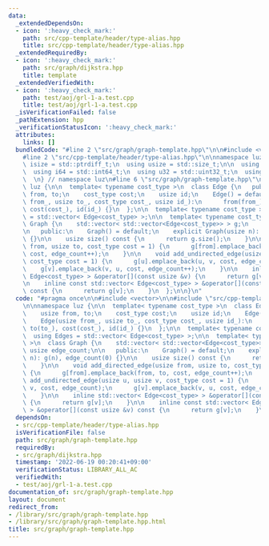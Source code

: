 ```yaml
---
data:
  _extendedDependsOn:
  - icon: ':heavy_check_mark:'
    path: src/cpp-template/header/type-alias.hpp
    title: src/cpp-template/header/type-alias.hpp
  _extendedRequiredBy:
  - icon: ':heavy_check_mark:'
    path: src/graph/dijkstra.hpp
    title: template
  _extendedVerifiedWith:
  - icon: ':heavy_check_mark:'
    path: test/aoj/grl-1-a.test.cpp
    title: test/aoj/grl-1-a.test.cpp
  _isVerificationFailed: false
  _pathExtension: hpp
  _verificationStatusIcon: ':heavy_check_mark:'
  attributes:
    links: []
  bundledCode: "#line 2 \"src/graph/graph-template.hpp\"\n\n#include <vector>\n\n\
    #line 2 \"src/cpp-template/header/type-alias.hpp\"\n\nnamespace luz {\n\n  using\
    \ isize = std::ptrdiff_t;\n  using usize = std::size_t;\n\n  using i32 = std::int32_t;\n\
    \  using i64 = std::int64_t;\n  using u32 = std::uint32_t;\n  using u64 = std::uint64_t;\n\
    \  \n} // namespace luz\n#line 6 \"src/graph/graph-template.hpp\"\n\nnamespace\
    \ luz {\n\n  template< typename cost_type >\n  class Edge {\n   public:\n    usize\
    \ from, to;\n    cost_type cost;\n    usize id;\n    Edge() = default;\n    Edge(usize\
    \ from_, usize to_, cost_type cost_, usize id_):\n      from(from_), to(to_),\
    \ cost(cost_), id(id_) {}\n  };\n\n  template< typename cost_type >\n  using Edges\
    \ = std::vector< Edge<cost_type> >;\n\n  template< typename cost_type >\n  class\
    \ Graph {\n    std::vector< std::vector<Edge<cost_type>> > g;\n    usize edge_count;\n\
    \n   public:\n    Graph() = default;\n    explicit Graph(usize n): g(n), edge_count(0)\
    \ {}\n\n    usize size() const {\n      return g.size();\n    }\n\n    void add_directed_edge(usize\
    \ from, usize to, cost_type cost = 1) {\n      g[from].emplace_back(from, to,\
    \ cost, edge_count++);\n    }\n\n    void add_undirected_edge(usize u, usize v,\
    \ cost_type cost = 1) {\n      g[u].emplace_back(u, v, cost, edge_count);\n  \
    \    g[v].emplace_back(v, u, cost, edge_count++);\n    }\n\n    inline std::vector<\
    \ Edge<cost_type> > &operator[](const usize &v) {\n      return g[v];\n    }\n\
    \n    inline const std::vector< Edge<cost_type> > &operator[](const usize &v)\
    \ const {\n      return g[v];\n    }\n  };\n\n}\n"
  code: "#pragma once\n\n#include <vector>\n\n#include \"src/cpp-template/header/type-alias.hpp\"\
    \n\nnamespace luz {\n\n  template< typename cost_type >\n  class Edge {\n   public:\n\
    \    usize from, to;\n    cost_type cost;\n    usize id;\n    Edge() = default;\n\
    \    Edge(usize from_, usize to_, cost_type cost_, usize id_):\n      from(from_),\
    \ to(to_), cost(cost_), id(id_) {}\n  };\n\n  template< typename cost_type >\n\
    \  using Edges = std::vector< Edge<cost_type> >;\n\n  template< typename cost_type\
    \ >\n  class Graph {\n    std::vector< std::vector<Edge<cost_type>> > g;\n   \
    \ usize edge_count;\n\n   public:\n    Graph() = default;\n    explicit Graph(usize\
    \ n): g(n), edge_count(0) {}\n\n    usize size() const {\n      return g.size();\n\
    \    }\n\n    void add_directed_edge(usize from, usize to, cost_type cost = 1)\
    \ {\n      g[from].emplace_back(from, to, cost, edge_count++);\n    }\n\n    void\
    \ add_undirected_edge(usize u, usize v, cost_type cost = 1) {\n      g[u].emplace_back(u,\
    \ v, cost, edge_count);\n      g[v].emplace_back(v, u, cost, edge_count++);\n\
    \    }\n\n    inline std::vector< Edge<cost_type> > &operator[](const usize &v)\
    \ {\n      return g[v];\n    }\n\n    inline const std::vector< Edge<cost_type>\
    \ > &operator[](const usize &v) const {\n      return g[v];\n    }\n  };\n\n}\n"
  dependsOn:
  - src/cpp-template/header/type-alias.hpp
  isVerificationFile: false
  path: src/graph/graph-template.hpp
  requiredBy:
  - src/graph/dijkstra.hpp
  timestamp: '2022-06-19 00:20:41+09:00'
  verificationStatus: LIBRARY_ALL_AC
  verifiedWith:
  - test/aoj/grl-1-a.test.cpp
documentation_of: src/graph/graph-template.hpp
layout: document
redirect_from:
- /library/src/graph/graph-template.hpp
- /library/src/graph/graph-template.hpp.html
title: src/graph/graph-template.hpp
---
```

